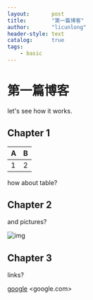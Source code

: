 ```yaml
---
layout:       post
title:        "第一篇博客"
author:       "licunlong"
header-style: text
catalog:      true
tags:
    - basic
---
```


# 第一篇博客

let's see how it works.

## Chapter 1

| A | B |
| - | - |
| 1 | 2 |

how about table?

## Chapter 2

and pictures?

![img](https://upload.wikimedia.org/wikipedia/commons/3/3e/PCI-E_%26_PCI_slots_on_DFI_LanParty_nF4_SLI-DR_20050531.jpg)

## Chapter 3

links?

[google](www.google.com) <google.com>
